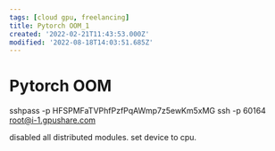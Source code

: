 ```yaml
---
tags: [cloud gpu, freelancing]
title: Pytorch OOM_1
created: '2022-02-21T11:43:53.000Z'
modified: '2022-08-18T14:03:51.685Z'
---
```


# Pytorch OOM

sshpass -p HFSPMFaTVPhfPzfPqAWmp7z5ewKm5xMG ssh -p 60164 root@i-1.gpushare.com

disabled all distributed modules. set device to cpu.
